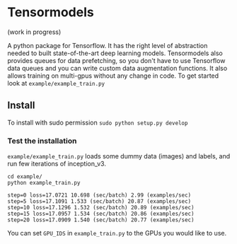 # Tensormodels 

(work in progress)

A python package for Tensorflow. It has the right level of abstraction needed to built state-of-the-art deep learning models. Tensormodels also provides queues for data prefetching, so you don't have to use Tensorflow data queues and you can write custom data augmentation functions. It also allows training on multi-gpus without any change in code. To get started look at `example/example_train.py`  

## Install

To install with sudo permission ```sudo python setup.py develop```

### Test the installation

`example/example_train.py` loads some dummy data (images) and labels, and run few iterations of inception_v3.

```shell
cd example/
python example_train.py

step=0 loss=17.0721 10.698 (sec/batch) 2.99 (examples/sec)
step=5 loss=17.1091 1.533 (sec/batch) 20.87 (examples/sec)
step=10 loss=17.1296 1.532 (sec/batch) 20.89 (examples/sec)
step=15 loss=17.0957 1.534 (sec/batch) 20.86 (examples/sec)
step=20 loss=17.0909 1.540 (sec/batch) 20.77 (examples/sec)
```

You can set `GPU_IDS` in `example_train.py` to the GPUs you would like to use.
 

